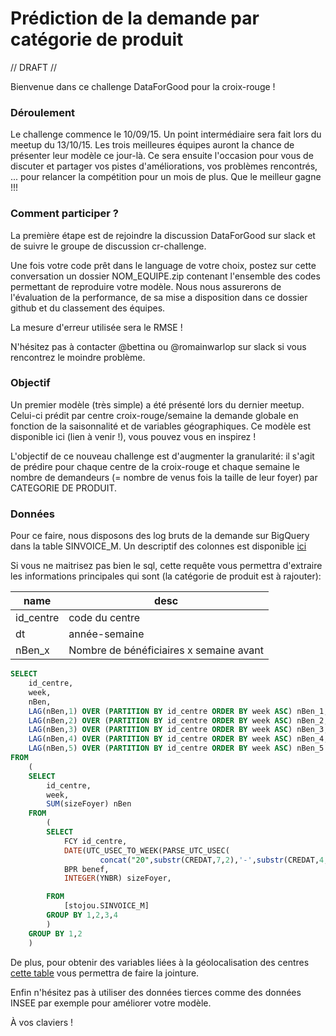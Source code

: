 # Prédiction de la demande par catégorie de produit

// DRAFT //

Bienvenue dans ce challenge DataForGood pour la croix-rouge ! 

### Déroulement
Le challenge commence le 10/09/15. Un point intermédiaire sera fait lors du meetup du 13/10/15. Les trois meilleures équipes auront la chance de présenter leur modèle ce jour-là. Ce sera ensuite l'occasion pour vous de discuter et partager vos pistes d'améliorations, vos problèmes rencontrés, ... pour relancer la compétition pour un mois de plus. Que le meilleur gagne !!!

### Comment participer ? 

La première étape est de rejoindre la discussion DataForGood sur slack et de suivre le groupe de discussion cr-challenge. 

Une fois votre code prêt dans le language de votre choix, postez sur cette conversation un dossier NOM_EQUIPE.zip 
contenant l'ensemble des codes permettant de reproduire votre modèle. Nous nous assurerons de l'évaluation de la 
performance, de sa mise a disposition dans ce dossier github et du classement des équipes. 

La mesure d'erreur utilisée sera le RMSE ! 

N'hésitez pas à contacter @bettina ou @romainwarlop sur slack si vous rencontrez le moindre problème.

### Objectif

Un premier modèle (très simple) a été présenté lors du dernier meetup. Celui-ci prédit par centre croix-rouge/semaine la demande globale en fonction de la saisonnalité et de variables géographiques. Ce modèle est disponible ici (lien à venir !), vous pouvez vous en inspirez !

L'objectif de ce nouveau challenge est d'augmenter la granularité: il s'agit de prédire pour chaque centre de la croix-rouge et chaque semaine le nombre de demandeurs (= nombre de venus fois la taille de leur foyer) par CATEGORIE DE PRODUIT.


### Données 
Pour ce faire, nous disposons des log bruts de la demande sur BigQuery dans la table SINVOICE_M. Un descriptif 
des colonnes est disponible [ici](https://github.com/dataforgoodfr/croixrouge/wiki/description-de-la-table-SINVOICE_M)

Si vous ne maitrisez pas bien le sql, cette requête vous permettra d'extraire les informations principales qui sont (la catégorie de produit est à rajouter):

name|desc
---|---
id_centre|code du centre
dt|année-semaine
nBen_x|Nombre de bénéficiaires x semaine avant

```sql
SELECT
	id_centre,
	week,
	nBen,
	LAG(nBen,1) OVER (PARTITION BY id_centre ORDER BY week ASC) nBen_1,
	LAG(nBen,2) OVER (PARTITION BY id_centre ORDER BY week ASC) nBen_2,
	LAG(nBen,3) OVER (PARTITION BY id_centre ORDER BY week ASC) nBen_3,
	LAG(nBen,4) OVER (PARTITION BY id_centre ORDER BY week ASC) nBen_4,
	LAG(nBen,5) OVER (PARTITION BY id_centre ORDER BY week ASC) nBen_5
FROM
	(
	SELECT
		id_centre,
		week,
		SUM(sizeFoyer) nBen
	FROM
		(
		SELECT
			FCY id_centre,
			DATE(UTC_USEC_TO_WEEK(PARSE_UTC_USEC(
		  			concat("20",substr(CREDAT,7,2),'-',substr(CREDAT,4,2),'-',substr(CREDAT,0,2))),0)/1000000) week,
			BPR benef,
			INTEGER(YNBR) sizeFoyer,

		FROM
			[stojou.SINVOICE_M]
		GROUP BY 1,2,3,4
		)
	GROUP BY 1,2
	)
```

De plus, pour obtenir des variables liées à la géolocalisation des centres [cette table](https://github.com/dataforgoodfr/croixrouge/blob/master/data/dim_u2a_ville.csv)
vous permettra de faire la jointure. 

Enfin n'hésitez pas à utiliser des données tierces comme des données INSEE par exemple pour améliorer votre modèle.

À vos claviers !



